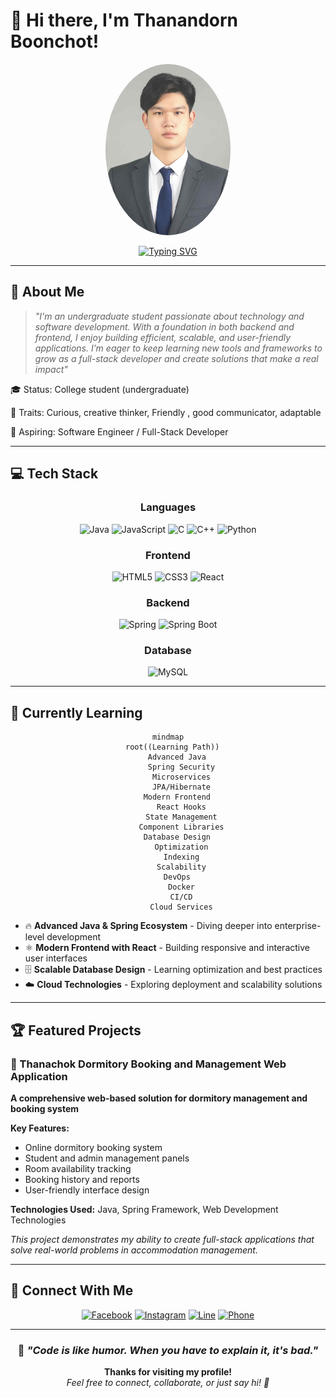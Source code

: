 # 👋 Hi there, I'm Thanandorn Boonchot!

<div align="center">
  <img src="Photo.jpg" alt="Thanandorn Boonchot" width="200" style="border-radius: 50%;" />
</div>

<div align="center">
  
  [![Typing SVG](https://readme-typing-svg.herokuapp.com?font=Fira+Code&duration=3000&pause=1000&color=36BCF7&center=true&vCenter=true&width=435&lines=Frontend-Backend+Developer;Tech+Enthusiast;Problem+Solver)](https://git.io/typing-svg)
  
</div>

---

## 🚀 About Me

> *"I'm an undergraduate student passionate about technology and software development. With a foundation in both backend and frontend, I enjoy building efficient, scalable, and user-friendly applications. I’m eager to keep learning new tools and frameworks to grow as a full-stack developer and create solutions that make a real impact"*

🎓 Status: College student (undergraduate)

🤝 Traits: Curious, creative thinker, Friendly , good communicator, adaptable

🚀 Aspiring: Software Engineer / Full-Stack Developer 

---

## 💻 Tech Stack

<div align="center">

### **Languages**
![Java](https://img.shields.io/badge/Java-ED8B00?style=for-the-badge&logo=openjdk&logoColor=white)
![JavaScript](https://img.shields.io/badge/JavaScript-F7DF1E?style=for-the-badge&logo=javascript&logoColor=black)
![C](https://img.shields.io/badge/C-00599C?style=for-the-badge&logo=c&logoColor=white)
![C++](https://img.shields.io/badge/C++-00599C?style=for-the-badge&logo=c%2B%2B&logoColor=white)
![Python](https://img.shields.io/badge/Python-3776AB?style=for-the-badge&logo=python&logoColor=white)

### **Frontend**
![HTML5](https://img.shields.io/badge/HTML5-E34F26?style=for-the-badge&logo=html5&logoColor=white)
![CSS3](https://img.shields.io/badge/CSS3-1572B6?style=for-the-badge&logo=css3&logoColor=white)
![React](https://img.shields.io/badge/React-20232A?style=for-the-badge&logo=react&logoColor=61DAFB)

### **Backend**
![Spring](https://img.shields.io/badge/Spring-6DB33F?style=for-the-badge&logo=spring&logoColor=white)
![Spring Boot](https://img.shields.io/badge/Spring_Boot-F2F4F9?style=for-the-badge&logo=spring-boot)

### **Database**
![MySQL](https://img.shields.io/badge/MySQL-00000F?style=for-the-badge&logo=mysql&logoColor=white)

</div>

---


## 🌱 Currently Learning

<div align="center" fornt-color="white">

```mermaid
mindmap
  root((Learning Path))
    Advanced Java
      Spring Security
      Microservices
      JPA/Hibernate
    Modern Frontend
      React Hooks
      State Management
      Component Libraries
    Database Design
      Optimization
      Indexing
      Scalability
    DevOps
      Docker
      CI/CD
      Cloud Services
```

</div>

- 🔥 **Advanced Java & Spring Ecosystem** - Diving deeper into enterprise-level development
- ⚛️ **Modern Frontend with React** - Building responsive and interactive user interfaces  
- 🗄️ **Scalable Database Design** - Learning optimization and best practices
- ☁️ **Cloud Technologies** - Exploring deployment and scalability solutions

---

## 🏆 Featured Projects

### 🏨 Thanachok Dormitory Booking and Management Web Application
**A comprehensive web-based solution for dormitory management and booking system**

**Key Features:** 
- Online dormitory booking system
- Student and admin management panels  
- Room availability tracking
- Booking history and reports
- User-friendly interface design

**Technologies Used:** Java, Spring Framework, Web Development Technologies

*This project demonstrates my ability to create full-stack applications that solve real-world problems in accommodation management.*

---

## 📱 Connect With Me

<div align="center">

[![Facebook](https://img.shields.io/badge/Facebook-1877F2?style=for-the-badge&logo=facebook&logoColor=white)](https://www.facebook.com/thanandorn.boonchot.2024/)
[![Instagram](https://img.shields.io/badge/Instagram-E4405F?style=for-the-badge&logo=instagram&logoColor=white)](https://www.instagram.com/t.b06_7/)
[![Line](https://img.shields.io/badge/Line-00C300?style=for-the-badge&logo=line&logoColor=white)](https://line.me/ti/p/btzaza143)
[![Phone](https://img.shields.io/badge/Phone-FF6B6B?style=for-the-badge&logo=phone&logoColor=white)](tel:0635803516)

</div>

---

<div align="center">
  
  ### 💫 *"Code is like humor. When you have to explain it, it's bad."* 
  
  **Thanks for visiting my profile!**  
  *Feel free to connect, collaborate, or just say hi! 🚀*
  
</div>
